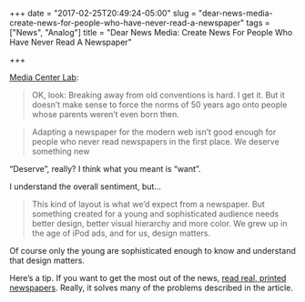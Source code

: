 +++
date = "2017-02-25T20:49:24-05:00"
slug = "dear-news-media-create-news-for-people-who-have-never-read-a-newspaper"
tags = ["News", "Analog"]
title = "Dear News Media: Create News For People Who Have Never Read A Newspaper"

+++


[Media Center
Lab](https://medium.com/media-center-lab/dear-news-media-create-news-for-people-who-have-never-read-a-newspaper-8f94845f9008#.lf1tq01go):

> OK, look: Breaking away from old conventions is hard. I get it. But it
> doesn’t make sense to force the norms of 50 years ago onto people
> whose parents weren’t even born then.

> Adapting a newspaper for the modern web isn’t good enough for people
> who never read newspapers in the first place. We deserve something new

“Deserve”, really? I think what you meant is “want”.

I understand the overall sentiment, but…

> This kind of layout is what we’d expect from a newspaper. But
> something created for a young and sophisticated audience needs better
> design, better visual hierarchy and more color. We grew up in the age
> of iPod ads, and for us, design matters.

Of course only the young are sophisticated enough to know and understand
that design matters.

Here’s a tip. If you want to get the most out of the news, [read real,
printed
newspapers](https://www.baty.net/2017/why-i-still-read-printed-newspapers/).
Really, it solves many of the problems described in the article.
